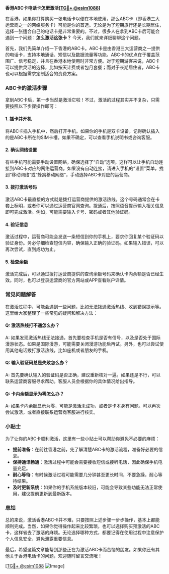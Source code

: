 **香港ABC卡电话卡怎麽激活[[TG💪+ @esim1088](https://t.me/s/esim1088)]**

在香港，如果你打算购买一张电话卡以便在本地使用，那么ABC卡（即香港三大运营商之一的网络服务卡）可能是你的首选。无论是为了短期旅行还是长期居住，选择一张适合自己的电话卡是非常重要的。不过，很多人在拿到ABC卡后可能会遇到一个问题：**怎么激活这张卡？** 今天，我们就来详细聊聊这个问题。

首先，我们先简单介绍一下香港的ABC卡。ABC卡是由香港三大运营商之一提供的电话卡，支持本地通话、短信以及数据流量等功能。ABC卡的优点在于覆盖范围广、信号稳定，并且在香港本地使用时非常方便。对于短期游客来说，ABC卡可以提供灵活的选择，比如按天计费或者包月套餐；而对于长期居住者，ABC卡也可以根据需求定制适合的资费方案。

### ABC卡的激活步骤

拿到ABC卡后，第一步当然是激活它啦！不过，激活的过程其实并不复杂，只需要按照以下步骤操作即可：

#### 1. 插卡并开机
将ABC卡插入手机中，然后打开手机。如果你的手机是双卡设备，记得确认插入的是ABC卡所在的SIM卡槽。如果不确定，可以查看手机说明书或咨询客服。

#### 2. 确认网络设置
有些手机可能需要手动设置网络，确保选择了“自动”选项。这样可以让手机自动连接到ABC卡对应的网络运营商。如果没有自动连接，请进入手机的“设置”菜单，找到“移动网络”或“蜂窝移动网络”，手动选择ABC卡对应的运营商。

#### 3. 拨打激活号码
激活ABC卡最直接的方式就是拨打运营商提供的激活热线。这个号码通常会在卡套上标明，或者你可以通过运营商官网查询。拨通后，按照语音提示输入相关信息即可完成激活。例如，可能需要输入卡号、密码或者其他验证码。

#### 4. 验证信息
激活过程中，运营商可能会发送一条短信到你的手机上，要求你回复某个验证码以验证身份。务必仔细检查短信内容，确保输入正确的验证码。如果输入错误，可以再次尝试，直到成功为止。

#### 5. 检查余额
激活完成后，可以通过拨打运营商提供的查询余额号码来确认卡内余额是否已经生效。同时，也可以登录运营商的官方网站或APP查看账户详情。

### 常见问题解答

在激活过程中，可能会遇到一些问题，比如无法拨通激活热线、收到错误提示等。这里给大家整理了一些常见的疑问和解决方法：

#### Q: 激活热线打不通怎么办？
A: 如果发现激活热线无法接通，首先要检查手机是否有信号，以及是否处于国际漫游状态。如果是国际漫游，可能需要关闭漫游功能后再试。另外，也可以尝试使用其他电话拨打激活热线，比如座机或者朋友的手机。

#### Q: 输入验证码总是失败怎么办？
A: 首先要确认输入的验证码是否正确，建议重新核对一遍。如果还是不行，可以联系运营商客服寻求帮助。客服人员会根据你的具体情况给出指导。

#### Q: 卡内余额显示为零怎么办？
A: 如果卡内余额显示为零，可能是激活未成功，或者是卡本身有问题。可以再次尝试激活，或者直接联系运营商客服进行核实。

### 小贴士

为了让你的ABC卡顺利激活，这里有一些小贴士可以帮助你避免不必要的麻烦：

- **提前准备**：在前往香港之前，先了解清楚ABC卡的激活流程，准备好必要的信息。
- **保持通讯畅通**：激活过程中可能会需要接收短信或接听电话，因此确保手机电量充足。
- **耐心等待**：有时候激活过程可能需要几分钟甚至更长时间，不要急躁，耐心等待结果。
- **及时更新系统**：如果你的手机系统版本较旧，可能会导致某些功能无法正常使用，建议提前更新到最新版本。

### 总结

总的来说，激活香港ABC卡并不难，只要按照上述步骤一步步操作，基本上都能顺利完成。当然，如果你觉得操作起来比较繁琐，也可以选择购买预激活的ABC卡，这样省去了激活的麻烦。无论选择哪种方式，都要记得在使用过程中注意保护个人信息安全，避免泄露重要信息。

最后，希望这篇文章能帮到那些正在为激活ABC卡而苦恼的朋友。如果你还有其他关于香港电话卡的问题，欢迎随时留言交流哦！

[[TG💪+ @esim1088](https://t.me/s/esim1088) ![Image](https://i.postimg.cc/4NQfJmqS/Snipaste-2025-05-13-00-14-12.png)]
